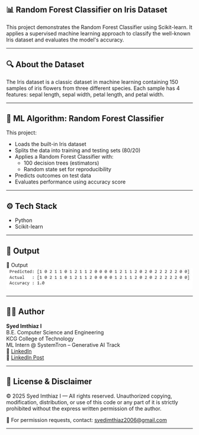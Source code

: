 ## 📊 Random Forest Classifier on Iris Dataset  

This project demonstrates the Random Forest Classifier using Scikit-learn. It applies a supervised machine learning approach to classify the well-known Iris dataset and evaluates the model's accuracy.

---

## 🔍 About the Dataset  
The Iris dataset is a classic dataset in machine learning containing 150 samples of iris flowers from three different species. Each sample has 4 features: sepal length, sepal width, petal length, and petal width.

---

## 🧠 ML Algorithm: Random Forest Classifier  
This project:

- Loads the built-in Iris dataset  
- Splits the data into training and testing sets (80/20)  
- Applies a Random Forest Classifier with:  
  - 100 decision trees (estimators)  
  - Random state set for reproducibility  
- Predicts outcomes on test data  
- Evaluates performance using accuracy score


---

## ⚙️ Tech Stack  
- Python  
- Scikit-learn

---

## 📸 Output  

📸 Output  
![Random Forest Classifier Output](https://github.com/Syed-Imthiaz/ml-randomforest-iris/blob/main/Random%20Forest%20Classifier.JPG?raw=true)

---

## 👨‍💻 Author

**Syed Imthiaz I**  
B.E. Computer Science and Engineering  
KCG College of Technology  
ML Intern @ SystemTron – Generative AI Track  
🔗 [LinkedIn](https://www.linkedin.com/in/syed-imthiaz-i-7a308b301/)  
🔗 [LinkedIn Post](https://www.linkedin.com/feed/update/urn:li:activity:7353804350357483520/)


---

## 🚫 License & Disclaimer
© 2025 Syed Imthiaz I — All rights reserved.
Unauthorized copying, modification, distribution, or use of this code or any part of it is strictly prohibited without the express written permission of the author.

📩 For permission requests, contact: syedimthiaz2006@gmail.com

---

